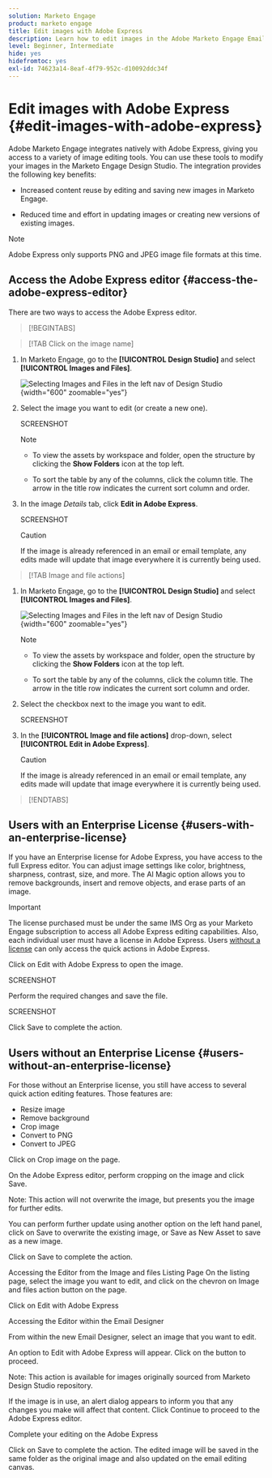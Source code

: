 ```yaml
---
solution: Marketo Engage
product: marketo engage
title: Edit images with Adobe Express
description: Learn how to edit images in the Adobe Marketo Engage Email Editor using Adobe Express.
level: Beginner, Intermediate
hide: yes
hidefromtoc: yes
exl-id: 74623a14-8eaf-4f79-952c-d10092ddc34f
---
```

# Edit images with Adobe Express {#edit-images-with-adobe-express}

Adobe Marketo Engage integrates natively with Adobe Express, giving you access to a variety of image editing tools. You can use these tools to modify your images in the Marketo Engage Design Studio. The integration provides the following key benefits:

* Increased content reuse by editing and saving new images in Marketo Engage.

* Reduced time and effort in updating images or creating new versions of existing images.

>[!NOTE]
>
>Adobe Express only supports PNG and JPEG image file formats at this time.

## Access the Adobe Express editor {#access-the-adobe-express-editor}

There are two ways to access the Adobe Express editor.

>[!BEGINTABS]

>[!TAB Click on the image name]

1. In Marketo Engage, go to the **[!UICONTROL Design Studio]** and select **[!UICONTROL Images and Files]**.

   ![Selecting Images and Files in the left nav of Design Studio](assets/edit-images-with-adobe-express-1.png){width="600" zoomable="yes"}

1. Select the image you want to edit (or create a new one).

   SCREENSHOT

   >[!NOTE]
   >
   >* To view the assets by workspace and folder, open the structure by clicking the **Show Folders** icon at the top left.
   >
   >* To sort the table by any of the columns, click the column title. The arrow in the title row indicates the current sort column and order.

1. In the image _Details_ tab, click **Edit in Adobe Express**.

   SCREENSHOT

   >[!CAUTION]
   >
   >If the image is already referenced in an email or email template, any edits made will update that image everywhere it is currently being used.

>[!TAB Image and file actions]

1. In Marketo Engage, go to the **[!UICONTROL Design Studio]** and select **[!UICONTROL Images and Files]**.

   ![Selecting Images and Files in the left nav of Design Studio](assets/edit-images-with-adobe-express-1.png){width="600" zoomable="yes"}

   >[!NOTE]
   >
   >* To view the assets by workspace and folder, open the structure by clicking the **Show Folders** icon at the top left.
   >
   >* To sort the table by any of the columns, click the column title. The arrow in the title row indicates the current sort column and order.

1. Select the checkbox next to the image you want to edit.

   SCREENSHOT

1. In the **[!UICONTROL Image and file actions]** drop-down, select **[!UICONTROL Edit in Adobe Express]**.

   >[!CAUTION]
   >
   >If the image is already referenced in an email or email template, any edits made will update that image everywhere it is currently being used.

>[!ENDTABS]

## Users with an Enterprise License {#users-with-an-enterprise-license}

If you have an Enterprise license for Adobe Express, you have access to the full Express editor. You can adjust image settings like color, brightness, sharpness, contrast, size, and more. The AI Magic option allows you to remove backgrounds, insert and remove objects, and erase parts of an image.

>[!IMPORTANT]
>
>The license purchased must be under the same IMS Org as your Marketo Engage subscription to access all Adobe Express editing capabilities. Also, each individual user must have a license in Adobe Express. Users [without a license](#users-without-an-enterprise-license) can only access the quick actions in Adobe Express.

Click on Edit with Adobe Express to open the image. 

SCREENSHOT

Perform the required changes and save the file.

SCREENSHOT

Click Save to complete the action.

## Users without an Enterprise License {#users-without-an-enterprise-license}

For those without an Enterprise license, you still have access to several quick action editing features. Those features are:

* Resize image
* Remove background
* Crop image
* Convert to PNG
* Convert to JPEG

Click on Crop image on the page.

On the Adobe Express editor, perform cropping on the image and click Save. 

Note: This action will not overwrite the image, but presents you the image for further edits.

You can perform further update using another option on the left hand panel, click on Save to overwrite the existing image, or Save as New Asset to save as a new image. 

Click on Save to complete the action.

Accessing the Editor from the Image and files Listing Page 
On the listing page, select the image you want to edit, and click on the chevron on Image and files action button on the page. 

Click on Edit with Adobe Express

Accessing the Editor within the Email Designer

From within the new Email Designer, select an image that you want to edit. 

An option to Edit with Adobe Express will appear. Click on the button to proceed. 

Note: This action is available for images originally sourced from Marketo Design Studio repository.

If the image is in use, an alert dialog appears to inform you that any changes you make will affect that content. Click Continue to proceed to the Adobe Express editor.

Complete your editing on the Adobe Express 

Click on Save to complete the action.  The edited image will be saved in the same folder as the original image and also updated on the email editing canvas.
